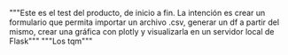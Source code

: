 """Este es el test del producto, de inicio a fin.
La intención es crear un formulario que permita 
importar un archivo .csv, generar un df a partir 
del mismo, crear una gráfica con plotly y visualizarla
en un servidor local de Flask"""
"""Los tqm"""